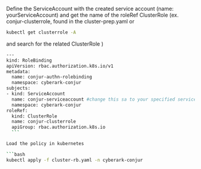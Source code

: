 

Define the ServiceAccount with the created service account (name: yourServiceAccount) and get the name of the roleRef ClusterRole (ex. conjur-clusterrole, found in the cluster-prep.yaml or 

```bash
kubectl get clusterrole -A
```

and search for the related ClusterRole
)

```bash
---
kind: RoleBinding
apiVersion: rbac.authorization.k8s.io/v1
metadata:
  name: conjur-authn-rolebinding
  namespace: cyberark-conjur
subjects:
- kind: ServiceAccount
  name: conjur-serviceaccount #change this sa to your specified service account
  namespace: cyberark-conjur
roleRef:
  kind: ClusterRole
  name: conjur-clusterrole
  apiGroup: rbac.authorization.k8s.io
  ```

Load the policy in kubernetes

```bash
kubectl apply -f cluster-rb.yaml -n cyberark-conjur
```

